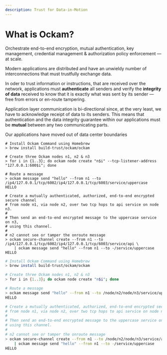 ```yaml
---
description: Trust for Data-in-Motion
---
```


# What is Ockam?

Orchestrate end-to-end encryption, mutual authentication, key management, credential management & authorization policy enforcement — at scale.

Modern applications are distributed and have an unwieldy number of interconnections that must trustfully exchange data.

In oder to trust information or instructions, that are received over the network, applications must **authenticate** all senders and verify the **integrity of data** received to know that it is exactly what was sent by its sender — free from errors or en-route tampering.

Application layer communication is bi-directional since, at the very least, we have to acknowledge receipt of data to its senders. This means that authentication and the data integrity guarantee within our applications must be **mutual** between any two communicating parts.

Our applications have moved out of data center boundaries&#x20;

















```shell
# Install Ockam Command using Homebrew
> brew install build-trust/ockam/ockam

# Create three Ockam nodes n1, n2 & n3
> for i in {1..3}; do ockam node create "n$i" --tcp-listener-address "127.0.0.1:600$i"; done

# Route a message 
> ockam message send "hello" --from n1 --to /ip4/127.0.0.1/tcp/6002/ip4/127.0.0.1/tcp/6003/service/uppercase
HELLO

# Create a mutually authenticated, authorized, end-to-end encrypted secure channel
# from node n1, via node n2, over two tcp hops to api service on node n3.
#
# Then send an end-to-end encrypted message to the uppercase service on n3,
# using this channel.
# 
# n2 cannot see or tamper the onroute message
> ockam secure-channel create --from n1 --to /ip4/127.0.0.1/tcp/6002/ip4/127.0.0.1/tcp/6003/service/api \
    | ockam message send "hello" --from n1 --to -/service/uppercase
HELLO

```

```bash
# Install Ockam Command using Homebrew
> brew install build-trust/ockam/ockam

# Create three Ockam nodes n1, n2 & n3
> for i in {1..3}; do ockam node create "n$i"; done

# Route a message
> ockam message send "hello" --from n1 --to /node/n2/node/n3/service/uppercase
HELLO

# Create a mutually authenticated, authorized, end-to-end encrypted secure channel
# from node n1, via node n2, over two tcp hops to api service on node n3.
#
# Then send an end-to-end encrypted message to the uppercase service on n3,
# using this channel.
# 
# n2 cannot see or tamper the onroute message
> ockam secure-channel create --from n1 --to /node/n2/node/n3/service/api \
    | ockam message send "hello" --from n1 --to -/service/uppercase
HELLO
```
